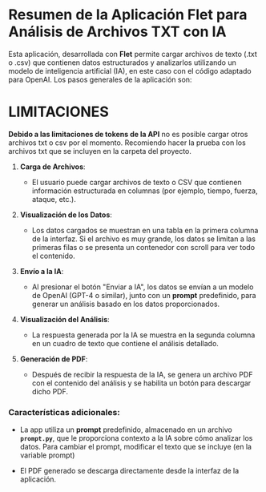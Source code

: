 # Resumen de la Aplicación Flet para Análisis de Archivos TXT con IA

Esta aplicación, desarrollada con **Flet** permite cargar archivos de texto (.txt o .csv) que contienen datos estructurados y analizarlos utilizando un modelo de inteligencia artificial (IA), en este caso con el código adaptado para OpenAI. Los pasos generales de la aplicación son:

# LIMITACIONES

**Debido a las limitaciones de tokens de la API** no es posible cargar otros archivos txt o csv por el momento. Recomiendo hacer la prueba con los archivos txt que se incluyen en la carpeta del proyecto.

1. **Carga de Archivos**:
   - El usuario puede cargar archivos de texto o CSV que contienen información estructurada en columnas (por ejemplo, tiempo, fuerza, ataque, etc.).
2. **Visualización de los Datos**:
   - Los datos cargados se muestran en una tabla en la primera columna de la interfaz. Si el archivo es muy grande, los datos se limitan a las primeras filas o se presenta un contenedor con scroll para ver todo el contenido.
3. **Envío a la IA**:

   - Al presionar el botón "Enviar a IA", los datos se envían a un modelo de OpenAI (GPT-4 o similar), junto con un **prompt** predefinido, para generar un análisis basado en los datos proporcionados.

4. **Visualización del Análisis**:

   - La respuesta generada por la IA se muestra en la segunda columna en un cuadro de texto que contiene el análisis detallado.

5. **Generación de PDF**:
   - Después de recibir la respuesta de la IA, se genera un archivo PDF con el contenido del análisis y se habilita un botón para descargar dicho PDF.

### Características adicionales:

- La app utiliza un **prompt** predefinido, almacenado en un archivo **`prompt.py`**, que le proporciona contexto a la IA sobre cómo analizar los datos. Para cambiar el prompt, modificar el texto que se incluye (en la variable prompt)

- El PDF generado se descarga directamente desde la interfaz de la aplicación.
